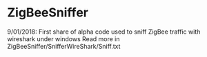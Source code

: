 # ZigBeeSniffer

9/01/2018: First share of alpha code used to sniff ZigBee traffic with wireshark under windows
Read more in ZigBeeSniffer/SnifferWireShark/Sniff.txt